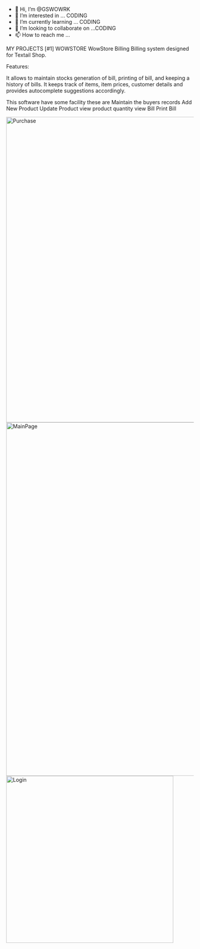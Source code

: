 - 👋 Hi, I’m @GSWOWRK
- 👀 I’m interested in ... CODING
- 🌱 I’m currently learning ... CODING
- 💞️ I’m looking to collaborate on ...CODING
- 📫 How to reach me ...


MY PROJECTS
[#1] WOWSTORE 
WowStore Billing Billing system designed for Textail Shop.

Features:

It allows to maintain stocks generation of bill, printing of bill, and keeping a history of bills. It keeps track of items, item prices, customer details and provides autocomplete suggestions accordingly.

This software have some facility these are Maintain the buyers records Add New Product Update Product view product quantity view Bill Print Bill

<img width="821" alt="Purchase" src="https://github.com/GSWOWRK/GSWOWRK/assets/129304101/aed19e53-6732-452a-9955-fbfc9e6fd399">
<img width="950" alt="MainPage" src="https://github.com/GSWOWRK/GSWOWRK/assets/129304101/295555d2-d040-4e23-8027-de34a85aa3d3">
<img width="449" alt="Login" src="https://github.com/GSWOWRK/GSWOWRK/assets/129304101/975498a6-00a8-45d5-bfe6-8821cdbdc554">

